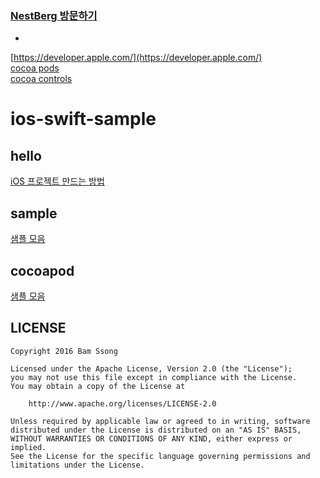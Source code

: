 ### [NestBerg 방문하기](http://nestberg.com/) 
-
[https://developer.apple.com/](https://developer.apple.com/)
<br>[cocoa pods](https://cocoapods.org/)
<br>[cocoa controls](https://www.cocoacontrols.com/)



# ios-swift-sample
## hello
[iOS 프로젝트 만드는 방법](https://github.com/bamssong/ios-swift-sample/blob/master/hello/README.md)

## sample
[샘플 모음](https://github.com/bamssong/ios-swift-sample/blob/master/sample/README.md)


## cocoapod
[샘플 모음](https://github.com/bamssong/ios-swift-sample/blob/master/cocoapod/README.md)


## LICENSE

```
Copyright 2016 Bam Ssong

Licensed under the Apache License, Version 2.0 (the "License");
you may not use this file except in compliance with the License.
You may obtain a copy of the License at

    http://www.apache.org/licenses/LICENSE-2.0

Unless required by applicable law or agreed to in writing, software
distributed under the License is distributed on an "AS IS" BASIS,
WITHOUT WARRANTIES OR CONDITIONS OF ANY KIND, either express or implied.
See the License for the specific language governing permissions and
limitations under the License.
```
